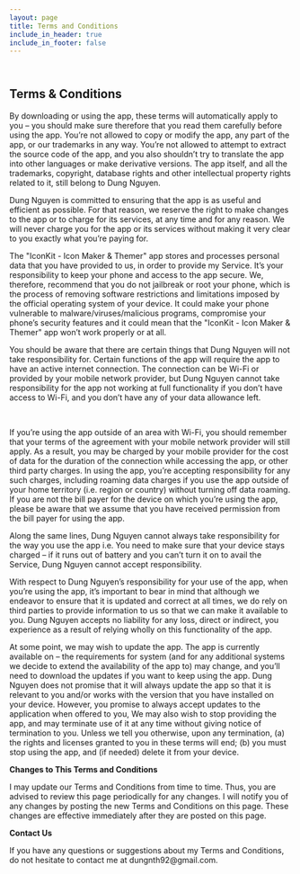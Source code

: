 ```yaml
---
layout: page
title: Terms and Conditions
include_in_header: true
include_in_footer: false
---
```


<header><meta name='viewport' content='width=device-width, initial-scale=1.0, maximum-scale=1.0, minimum-scale=1.0, user-scalable=no'></header>
<h2>Terms &amp; Conditions</h2>
<p>By downloading or using the app, these terms will automatically apply to you &ndash; you should make sure therefore that you read them carefully before using the app. You&rsquo;re not allowed to copy or modify the app, any part of the app, or our trademarks in any way. You&rsquo;re not allowed to attempt to extract the source code of the app, and you also shouldn&rsquo;t try to translate the app into other languages or make derivative versions. The app itself, and all the trademarks, copyright, database rights and other intellectual property rights related to it, still belong to Dung Nguyen.</p>
<p>Dung Nguyen is committed to ensuring that the app is as useful and efficient as possible. For that reason, we reserve the right to make changes to the app or to charge for its services, at any time and for any reason. We will never charge you for the app or its services without making it very clear to you exactly what you&rsquo;re paying for.</p>
<p>The "IconKit - Icon Maker & Themer" app stores and processes personal data that you have provided to us, in order to provide my Service. It&rsquo;s your responsibility to keep your phone and access to the app secure. We, therefore, recommend that you do not jailbreak or root your phone, which is the process of removing software restrictions and limitations imposed by the official operating system of your device. It could make your phone vulnerable to malware/viruses/malicious programs, compromise your phone&rsquo;s security features and it could mean that the "IconKit - Icon Maker & Themer" app won&rsquo;t work properly or at all.</p>
<p>You should be aware that there are certain things that Dung Nguyen will not take responsibility for. Certain functions of the app will require the app to have an active internet connection. The connection can be Wi-Fi or provided by your mobile network provider, but Dung Nguyen cannot take responsibility for the app not working at full functionality if you don&rsquo;t have access to Wi-Fi, and you don&rsquo;t have any of your data allowance left.</p>
<p>&nbsp;</p>
<p>If you&rsquo;re using the app outside of an area with Wi-Fi, you should remember that your terms of the agreement with your mobile network provider will still apply. As a result, you may be charged by your mobile provider for the cost of data for the duration of the connection while accessing the app, or other third party charges. In using the app, you&rsquo;re accepting responsibility for any such charges, including roaming data charges if you use the app outside of your home territory (i.e. region or country) without turning off data roaming. If you are not the bill payer for the device on which you&rsquo;re using the app, please be aware that we assume that you have received permission from the bill payer for using the app.</p>
<p>Along the same lines, Dung Nguyen cannot always take responsibility for the way you use the app i.e. You need to make sure that your device stays charged &ndash; if it runs out of battery and you can&rsquo;t turn it on to avail the Service, Dung Nguyen cannot accept responsibility.</p>
<p>With respect to Dung Nguyen&rsquo;s responsibility for your use of the app, when you&rsquo;re using the app, it&rsquo;s important to bear in mind that although we endeavor to ensure that it is updated and correct at all times, we do rely on third parties to provide information to us so that we can make it available to you. Dung Nguyen accepts no liability for any loss, direct or indirect, you experience as a result of relying wholly on this functionality of the app.</p>
<p>At some point, we may wish to update the app. The app is currently available on &ndash; the requirements for system (and for any additional systems we decide to extend the availability of the app to) may change, and you&rsquo;ll need to download the updates if you want to keep using the app. Dung Nguyen does not promise that it will always update the app so that it is relevant to you and/or works with the version that you have installed on your device. However, you promise to always accept updates to the application when offered to you, We may also wish to stop providing the app, and may terminate use of it at any time without giving notice of termination to you. Unless we tell you otherwise, upon any termination, (a) the rights and licenses granted to you in these terms will end; (b) you must stop using the app, and (if needed) delete it from your device.</p>
<p><strong>Changes to This Terms and Conditions</strong></p>
<p>I may update our Terms and Conditions from time to time. Thus, you are advised to review this page periodically for any changes. I will notify you of any changes by posting the new Terms and Conditions on this page. These changes are effective immediately after they are posted on this page.</p>
<p><strong>Contact Us</strong></p>
<p>If you have any questions or suggestions about my Terms and Conditions, do not hesitate to contact me at dungnth92@gmail.com.</p>

